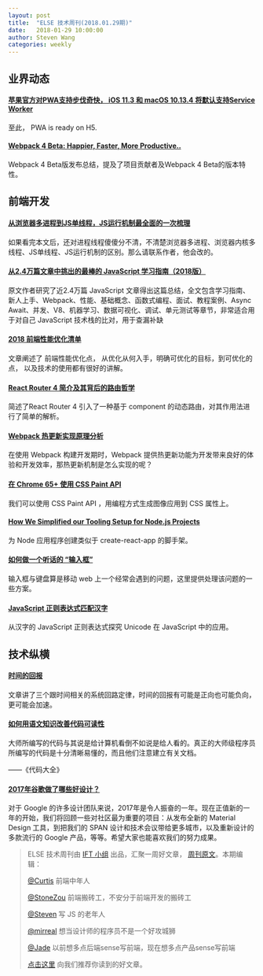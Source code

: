 ```yaml
---
layout: post
title:  "ELSE 技术周刊(2018.01.29期)"
date:   2018-01-29 10:00:00
author: Steven Wang
categories: weekly
---
```


## 业界动态

#### [苹果官方对PWA支持步伐奇快， iOS 11.3 和 macOS 10.13.4 将默认支持Service Worker](https://juejin.im/post/5a695fb7f265da3e5234b2d6)
至此， PWA is ready on H5.

#### [Webpack 4 Beta: Happier, Faster, More Productive..](https://medium.com/webpack/webpack-4-beta-try-it-today-6b1d27d7d7e2)

Webpack 4 Beta版发布总结，提及了项目贡献者及Webpack 4 Beta的版本特性。


## 前端开发

#### [从浏览器多进程到JS单线程，JS运行机制最全面的一次梳理](https://juejin.im/post/5a6547d0f265da3e283a1df7)
如果看完本文后，还对进程线程傻傻分不清，不清楚浏览器多进程、浏览器内核多线程、JS单线程、JS运行机制的区别。那么请联系作者，他会改的。

#### [从2.4万篇文章中挑出的最棒的 JavaScript 学习指南（2018版）](https://zhuanlan.zhihu.com/p/33298555)

原文作者研究了近2.4万篇 JavaScript 文章得出这篇总结，全文包含学习指南、新人上手、Webpack、性能、基础概念、函数式编程、面试、教程案例、Async Await、并发、V8、机器学习、数据可视化、调试、单元测试等章节，非常适合用于对自己 JavaScript 技术栈的比对，用于查漏补缺

#### [2018 前端性能优化清单](https://github.com/xitu/gold-miner/blob/master/TODO/front-end-performance-checklist-2018-1.md)
文章阐述了 前端性能优化点， 从优化从何入手，明确可优化的目标，到可优化的点， 以及技术的使用都有很好的讲解。

#### [React Router 4 简介及其背后的路由哲学](https://github.com/rccoder/blog/issues/29)
简述了React Router 4 引入了一种基于 component 的动态路由，对其作用法进行了简单的解析。

#### [Webpack 热更新实现原理分析](https://zhuanlan.zhihu.com/p/30623057)

在使用 Webpack 构建开发期时，Webpack 提供热更新功能为开发带来良好的体验和开发效率，那热更新机制是怎么实现的呢？

#### [在 Chrome 65+ 使用 CSS Paint API](https://developers.google.com/web/updates/2018/01/paintapi)

我们可以使用 CSS Paint API ，用编程方式生成图像应用到 CSS 属性上。


#### [How We Simplified our Tooling Setup for Node.js Projects](https://medium.com/blogfoster-engineering/how-we-simplified-our-tooling-setup-for-node-js-projects-80b423293b2c)

为 Node 应用程序创建类似于 create-react-app 的脚手架。

#### [如何做一个听话的 “输入框”](https://zhuanlan.zhihu.com/p/33298947)

输入框与键盘算是移动 web 上一个经常会遇到的问题，这里提供处理该问题的一些方案。

#### [JavaScript 正则表达式匹配汉字](https://jhuang.me/2018/01/26/JavaScript-%E6%AD%A3%E5%88%99%E8%A1%A8%E8%BE%BE%E5%BC%8F%E5%8C%B9%E9%85%8D%E6%B1%89%E5%AD%97/)

从汉字的 JavaScript 正则表达式探究 Unicode 在 JavaScript 中的应用。

## 技术纵横

#### [时间的回报](http://insights.thoughtworks.cn/revere-time/)
文章讲了三个跟时间相关的系统回路定律，时间的回报有可能是正向也可能负向，更可能会加速。

#### [如何用语文知识改善代码可读性](https://juejin.im/post/5a1fcd8f518825592c07e326)

大师所编写的代码与其说是给计算机看倒不如说是给人看的。真正的大师级程序员所编写的代码是十分清晰易懂的，而且他们注意建立有关文档。

——《代码大全》


#### [2017年谷歌做了哪些好设计？](https://mp.weixin.qq.com/s?__biz=MzAwODY4OTk2Mg==&mid=2652045673&idx=1&sn=2fad449a34b380acb93552ad06182fa6)

对于 Google 的许多设计团队来说，2017年是令人振奋的一年。现在正值新的一年的开始，我们将回顾一些对社区最为重要的项目：从发布全新的 Material Design 工具，到把我们的 SPAN 设计和技术会议带给更多城市，以及重新设计的多款流行的 Google 产品，等等。希望大家也能喜欢我们的努力成果。



> ELSE 技术周刊由 [IFT 小组](https://github.com/CtripFE) 出品，汇聚一周好文章， [周刊原文]()。本期编辑：
>
> [@Curtis](https://github.com/CurtisCBS) 前端中年人
>
> [@StoneZou](https://github.com/stoneyong) 前端搬砖工，不安分于前端开发的搬砖工
>
> [@Steven](https://github.com/StevenX911) 写 JS 的老年人
>
> [@mirreal](https://github.com/mirreal) 想当设计师的程序员不是一个好攻城狮
>
> [@Jade](https://github.com/Jade05) 以前想多点后端sense写前端，现在想多点产品sense写前端
>
> [点击这里](https://github.com/CtripFE/fe-weekly/issues) 向我们推荐你读到的好文章。